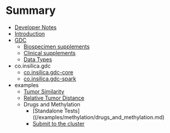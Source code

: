 # Summary

* [Developer Notes](README.md)
* [Introduction](introduction.md)
* [GDC](1_gdc/0_gdc.md)
  * [Biospecimen supplements](1_gdc/1_biospecimen_supplements.md)
  * [Clinical supplements](1_gdc/clinical_supplements.md)
  * [Data Types](1_gdc/data_types.md)
* co.insilica.gdc  
   * [co.insilica.gdc-core](1_gdc/2_a_client.md)
   * [co.insilica.gdc-spark](1_gdc/3_gdc-spark.md)
* examples
  * [Tumor Similarity](2_tumor_similarity/README.md)
  * [Relative Tumor Distance](2_tumor_similarity/relative_distance.md)
  * Drugs and Methylation
    * [Standalone Tests]((/examples/methylation/drugs_and_methylation.md)
    * [Submit to the cluster](/examples/methylation/submit_to_cluster.md)

